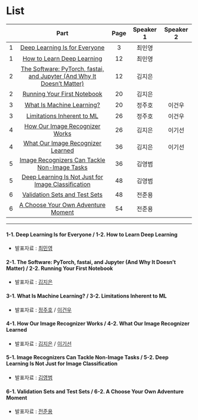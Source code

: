 # List
| | Part | Page | Speaker 1 | Speaker 2 |
|:-:|:-----:|:----:|:---------:|:---------:|
|1|[Deep Learning Is for Everyone](#1-1)|3|최민영| |
|1|[How to Learn Deep Learning](#1-2)|12|최민영| |
|2|[The Software: PyTorch, fastai, and Jupyter (And Why It Doesn’t Matter)](#2-1)|12|김지은| |
|2|[Running Your First Notebook](#2-2)|20|김지은| |
|3|[What Is Machine Learning?](#3-1)|20|정주호|이건우|
|3|[Limitations Inherent to ML](#3-2)|26|정주호|이건우|
|4|[How Our Image Recognizer Works](#4-1)|26|김지은|이기선|
|4|[What Our Image Recognizer Learned](#4-2)|36|김지은|이기선|
|5|[Image Recognizers Can Tackle Non-Image Tasks](#5-1)|36|김영범| |
|5|[Deep Learning Is Not Just for Image Classification](#5-2)|48|김영범| |
|6|[Validation Sets and Test Sets](#6-1)|48|전준용| |
|6|[A Choose Your Own Adventure Moment](#6-2)|54|전준용| |



---

<div id="1-1"></div>
<div id="1-2"></div>

#### 1-1. Deep Learning Is for Everyone / 1-2. How to Learn Deep Learning
* 발표자료 : [최민영](1st_week_Sun_01_최민영.pdf)

    

<div id="2-1"></div>
<div id="2-2"></div>
    
#### 2-1. The Software: PyTorch, fastai, and Jupyter (And Why It Doesn’t Matter) / 2-2. Running Your First Notebook
* 발표자료 : [김지은]()
    


<div id="3-1"></div>
<div id="3-2"></div>

#### 3-1. What Is Machine Learning? /  3-2. Limitations Inherent to ML
* 발표자료 : [정주호](1st_week_Sun_03_juho.pdf) / [이건우](1st_week_Sun_03_keonwoo.pdf)
    




<div id="4-1"></div>
<div id="4-2"></div>

#### 4-1. How Our Image Recognizer Works /  4-2. What Our Image Recognizer Learned
* 발표자료 : [김지은]() / [이기선]()
    




<div id="5-1"></div>
<div id="5-2"></div>

#### 5-1. Image Recognizers Can Tackle Non-Image Tasks /  5-2. Deep Learning Is Not Just for Image Classification
* 발표자료 : [김영범]()
    




<div id="6-1"></div>
<div id="6-2"></div>

#### 6-1. Validation Sets and Test Sets /  6-2. A Choose Your Own Adventure Moment
* 발표자료 : [전준용]()
    

